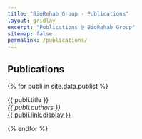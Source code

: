 ```yaml
---
title: "BioRehab Group - Publications"
layout: gridlay
excerpt: "Publications @ BioRehab Group"
sitemap: false
permalink: /publications/
---
```



## Publications

{% for publi in site.data.publist %}

  {{ publi.title }} <br />
  <em>{{ publi.authors }} </em><br /><a href="{{ publi.link.url }}">{{ publi.link.display }}</a>

{% endfor %}
